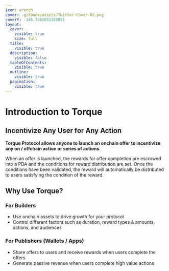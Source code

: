 ```yaml
---
icon: wrench
cover: .gitbook/assets/Twitter-Cover-02.png
coverY: -145.7282051282051
layout:
  cover:
    visible: true
    size: full
  title:
    visible: true
  description:
    visible: false
  tableOfContents:
    visible: true
  outline:
    visible: true
  pagination:
    visible: true
---
```


# Introduction to Torque

## Incentivize Any User for Any Action



**Torque Protocol allows anyone to launch an onchain offer to incentivize any on / offchain action or series of actions**.&#x20;

When an offer is launched, the rewards for offer completion are escrowed into a PDA and the conditions for reward distribution are set. Once the conditions have been validated, the reward will automatically be distributed to users satisfying the condition of the reward.&#x20;

## Why Use Torque?

### For Builders

* Use onchain assets to drive growth for your protocol
* Control different factors such as duration, reward types & amounts, actions, and audiences

### For Publishers (Wallets / Apps)

* Share offers to users and receive rewards when users complete the offers
* Generate passive revenue when users complete high value actions

